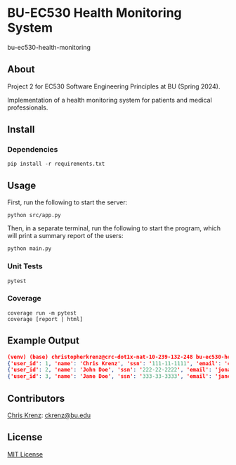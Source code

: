 # BU-EC530 Health Monitoring System
bu-ec530-health-monitoring

## About

Project 2 for EC530 Software Engineering Principles at BU (Spring 2024). 

Implementation of a health monitoring system for patients and medical professionals.


## Install

### Dependencies
```console
pip install -r requirements.txt
```

## Usage

First, run the following to start the server:

```console
python src/app.py
```

Then, in a separate terminal, run the following to start the program, which will print a summary report of the users:

```console
python main.py
```


### Unit Tests
```console
pytest
```

### Coverage
```console
coverage run -m pytest
coverage [report | html]
```

## Example Output

```json
(venv) (base) christopherkrenz@crc-dot1x-nat-10-239-132-248 bu-ec530-health-monitoring % python main.py
{'user_id': 1, 'name': 'Chris Krenz', 'ssn': '111-11-1111', 'email': 'ckrenz@bu.edu', 'role': 'patient'}
{'user_id': 2, 'name': 'John Doe', 'ssn': '222-22-2222', 'email': 'jonathanbambidoe@bu.edu', 'role': 'admin'}
{'user_id': 3, 'name': 'Jane Doe', 'ssn': '333-33-3333', 'email': 'janemaryjanedoe@bu.edu', 'role': 'patient'}
```


## Contributors

[Chris Krenz](https://github.com/chris-krenz): ckrenz@bu.edu


## License

[MIT License](LICENSE)
